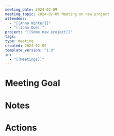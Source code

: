 ```yaml
---
meeting_date: 2024-02-09
meeting_topic: 2024-02-09 Meeting on new project
attendees:
  - "[[Anna Winter]]"
  - "[[John Doe]]"
project: "[[Some new project]]"
tags: 
type: meeting
created: 2024-02-09
template_version: "1.0"
in:
  - "[[Meetings]]"
---
```


# Meeting Goal


# Notes


# Actions

